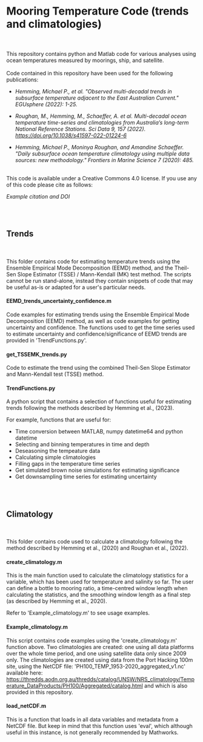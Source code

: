 # Mooring Temperature Code (trends and climatologies)
<br><br>
This repository contains python and Matlab code for various analyses using ocean temperatures measured by moorings, ship, and satellite. 
<br><br>
Code contained in this repository have been used for the following publications: 

* _Hemming, Michael P., et al. "Observed multi-decadal trends in subsurface temperature adjacent to the East Australian Current." EGUsphere (2022): 1-25._

* _Roughan, M., Hemming, M., Schaeffer, A. et al. Multi-decadal ocean temperature time-series and climatologies from Australia’s long-term National Reference Stations. Sci Data 9, 157 (2022). https://doi.org/10.1038/s41597-022-01224-6_

* _Hemming, Michael P., Moninya Roughan, and Amandine Schaeffer. "Daily subsurface ocean temperature climatology using multiple data sources: new methodology." Frontiers in Marine Science 7 (2020): 485._
<br><br>

This code is available under a Creative Commons 4.0 license. If you use any of this code please cite as follows:

_Example citation and DOI_

<br><br>
## Trends

<br><br>
This folder contains code for estimating temperature trends using the Ensemble Empirical Mode Decomposition (EEMD) method, and the Theil-Sen Slope Estimator (TSSE) / Mann-Kendall (MK) test method. 
The scripts cannot be run stand-alone, instead they contain snippets of code that may be useful as-is or adapted for a user's particular needs. 

#### EEMD_trends_uncertainty_confidence.m

Code examples for estimating trends using the Ensemble Empirical Mode Decomposition (EEMD) method, as well as code examples for getting uncertainty and confidence. The functions used to get the time series used to estimate uncertainty and confidence/significance of EEMD trends are provided in 'TrendFunctions.py'. 

#### get_TSSEMK_trends.py

Code to estimate the trend using the combined Theil-Sen Slope Estimator and Mann-Kendall test (TSSE) method. 

#### TrendFunctions.py

A python script that contains a selection of functions useful for estimating trends following the methods described by Hemming et al., (2023).

For example, functions that are useful for:

* Time conversion between MATLAB, numpy datetime64 and python datetime
* Selecting and binning temperatures in time and depth
* Deseasoning the tempeature data
* Calculating simple climatologies
* Filling gaps in the temperature time series
* Get simulated brown noise simulations for estimating significance
* Get downsampling time series for estimating uncertainty

<br><br>
## Climatology

<br><br>
This folder contains code used to calculate a climatology following the method described by Hemming et al., (2020) and Roughan et al., (2022). 

#### create_climatology.m

This is the main function used to calculate the climatology statistics for a variable, which has been used for temperature and salinity so far. The user can define a bottle to mooring ratio, a time-centred window length when calculating the statistics, and the smoothing window length as a final step (as described by Hemming et al., 2020).

Refer to 'Example_climatology.m' to see usage examples. 

#### Example_climatology.m

This script contains code examples using the 'create_climatology.m' function above. Two climatologies are created: one using all data platforms over the whole time period, and one using satellite data only since 2009 only. The climatologies are created using data from the Port Hacking 100m site, using the NetCDF file: 'PH100_TEMP_1953-2020_aggregated_v1.nc' available here: https://thredds.aodn.org.au/thredds/catalog/UNSW/NRS_climatology/Temperature_DataProducts/PH100/Aggregated/catalog.html and which is also provided in this repository.

#### load_netCDF.m

This is a function that loads in all data variables and metadata from a NetCDF file. But keep in mind that this function uses 'eval', which although useful in this instance, is not generally recommended by Mathworks. 


